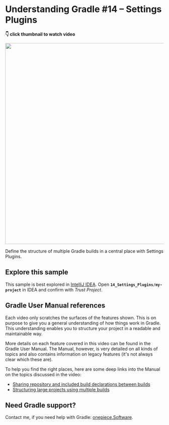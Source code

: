 # Understanding Gradle #14 – Settings Plugins

**👇 click thumbnail to watch video**

[<img src="https://onepiecesoftware.github.io/img/videos/14.png" width="640">](https://www.youtube.com/watch?v=tlx3tzuLSWk&list=PLWQK2ZdV4Yl2k2OmC_gsjDpdIBTN0qqkE)

Define the structure of multiple Gradle builds in a central place with Settings Plugins.

## Explore this sample

This sample is best explored in [IntelliJ IDEA](https://www.jetbrains.com/idea/download).
Open **`14_Settings_Plugins/my-project`** in IDEA and confirm with _Trust Project_.

## Gradle User Manual references

Each video only scratches the surfaces of the features shown.
This is on purpose to give you a general understanding of how things work in Gradle.
This understanding enables you to structure your project in a readable and maintainable way.

More details on each feature covered in this video can be found in the Gradle User Manual.
The Manual, however, is very detailed on all kinds of topics and also contains information on legacy features (it's not always clear which these are).

To help you find the right places, here are some deep links into the Manual on the topics discussed in the video:

* [Sharing repository and included build declarations between builds](https://docs.gradle.org/current/userguide/structuring_software_products_details.html#settings_convention_plugins)
* [Structuring large projects using multiple builds](https://docs.gradle.org/current/userguide/structuring_software_products.html)

## Need Gradle support?

Contact me, if you need help with Gradle: [onepiece.Software](http://onepiece.software).
